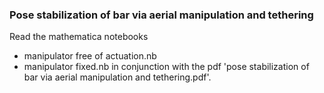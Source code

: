 ### Pose stabilization of bar via aerial manipulation and tethering

Read the mathematica notebooks
- manipulator free of actuation.nb
- manipulator fixed.nb 
in conjunction with the pdf 'pose stabilization of bar via aerial manipulation and tethering.pdf'.
